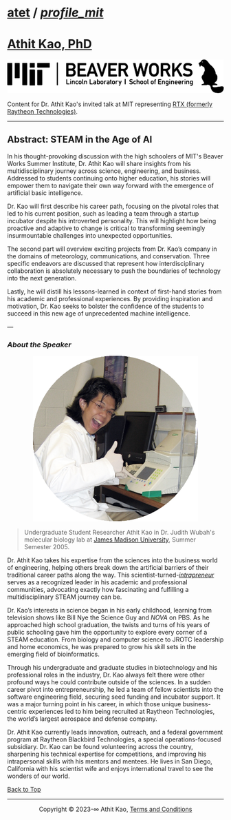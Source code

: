 # [atet](https://github.com/atet) / [**_profile_mit_**](https://github.com/atet/profile_mit/blob/main/README.md#atet--profile_mit)

# [Athit Kao, PhD](https://www.athitkao.com)

[![.img/mitllbwsi_logo.png](.img/mitllbwsi_logo.png)](https://beaverworks.ll.mit.edu/CMS/bw/)

Content for Dr. Athit Kao's invited talk at MIT representing [RTX (formerly Raytheon Technologies)](https://www.rtx.com/).

--------------------------------------------------------------------------------------------------

## Abstract: **STEAM in the Age of AI**

In his thought-provoking discussion with the high schoolers of MIT's Beaver Works Summer Institute, Dr. Athit Kao will share insights from his multidisciplinary journey across science, engineering, and business. Addressed to students continuing onto higher education, his stories will empower them to navigate their own way forward with the emergence of artificial basic intelligence.

Dr. Kao will first describe his career path, focusing on the pivotal roles that led to his current position, such as leading a team through a startup incubator despite his introverted personality. This will highlight how being proactive and adaptive to change is critical to transforming seemingly insurmountable challenges into unexpected opportunities. 

The second part will overview exciting projects from Dr. Kao’s company in the domains of meteorology, communications, and conservation. Three specific endeavors are discussed that represent how interdisciplinary collaboration is absolutely necessary to push the boundaries of technology into the next generation.

Lastly, he will distill his lessons-learned in context of first-hand stories from his academic and professional experiences. By providing inspiration and motivation, Dr. Kao seeks to bolster the confidence of the students to succeed in this new age of unprecedented machine intelligence.

—

### ***About the Speaker***

<p align="center">
    <img src=".img/ak_profile_jmu.png">
</p>

> Undergraduate Student Researcher Athit Kao in Dr. Judith Wubah's molecular biology lab at [James Madison University](https://www.jmu.edu/biology/index.shtml), Summer Semester 2005.

Dr. Athit Kao takes his expertise from the sciences into the business world of engineering, helping others break down the artificial barriers of their traditional career paths along the way. This scientist-turned-[*intrapreneur*](https://hbr.org/2020/03/why-you-should-become-an-intrapreneur) serves as a recognized leader in his academic and professional communities, advocating exactly how fascinating and fulfilling a multidisciplinary STEAM journey can be.

Dr. Kao’s interests in science began in his early childhood, learning from television shows like Bill Nye the Science Guy and *NOVA* on PBS. As he approached high school graduation, the twists and turns of his years of public schooling gave him the opportunity to explore every corner of a STEAM education. From biology and computer science to JROTC leadership and home economics, he was prepared to grow his skill sets in the emerging field of bioinformatics.

Through his undergraduate and graduate studies in biotechnology and his professional roles in the industry, Dr. Kao always felt there were other profound ways he could contribute outside of the sciences. In a sudden career pivot into entrepreneurship, he led a team of fellow scientists into the software engineering field, securing seed funding and incubator support. It was a major turning point in his career, in which those unique business-centric experiences led to him being recruited at Raytheon Technologies, the world’s largest aerospace and defense company.

Dr. Athit Kao currently leads innovation, outreach, and a federal government program at Raytheon Blackbird Technologies, a special operations-focused subsidiary. Dr. Kao can be found volunteering across the country, sharpening his technical expertise for competitions, and improving his intrapersonal skills with his mentors and mentees. He lives in San Diego, California with his scientist wife and enjoys international travel to see the wonders of our world.

[Back to Top](#table-of-contents)

--------------------------------------------------------------------------------------------------

<p align="center">Copyright © 2023-∞ Athit Kao, <a href="http://www.athitkao.com/tos.html" target="_blank">Terms and Conditions</a></p>